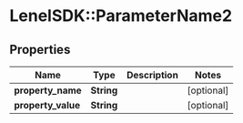 # LenelSDK::ParameterName2

## Properties
Name | Type | Description | Notes
------------ | ------------- | ------------- | -------------
**property_name** | **String** |  | [optional] 
**property_value** | **String** |  | [optional] 


